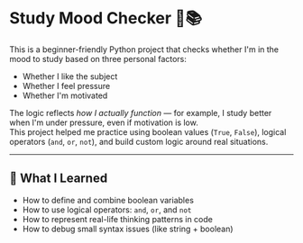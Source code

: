
# Study Mood Checker 🧠📚

This is a beginner-friendly Python project that checks whether I'm in the mood to study based on three personal factors:
- Whether I like the subject
- Whether I feel pressure
- Whether I'm motivated

The logic reflects *how I actually function* — for example, I study better when I'm under pressure, even if motivation is low.  
This project helped me practice using boolean values (`True`, `False`), logical operators (`and`, `or`, `not`), and build custom logic around real situations.

---

## 🧠 What I Learned

- How to define and combine boolean variables
- How to use logical operators: `and`, `or`, and `not`
- How to represent real-life thinking patterns in code
- How to debug small syntax issues (like string + boolean)



